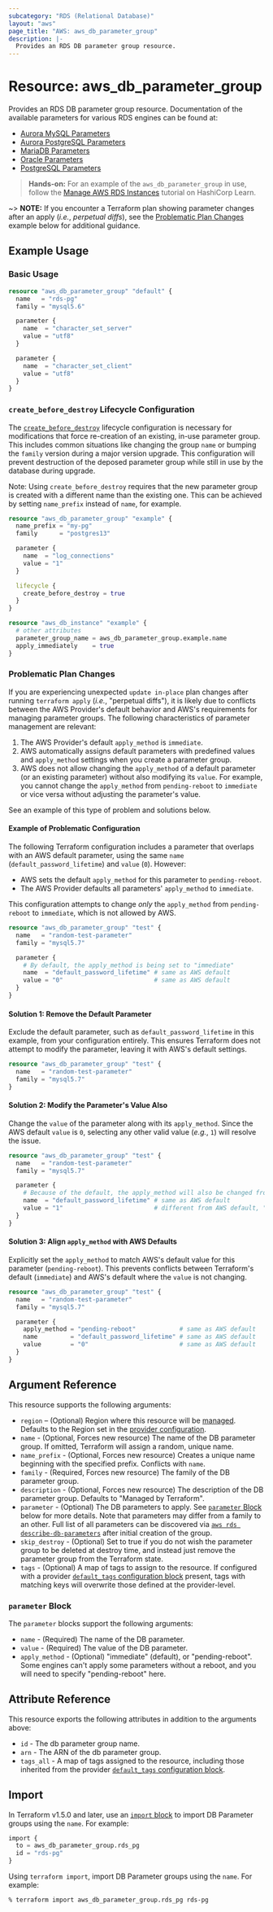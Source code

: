 ```yaml
---
subcategory: "RDS (Relational Database)"
layout: "aws"
page_title: "AWS: aws_db_parameter_group"
description: |-
  Provides an RDS DB parameter group resource.
---
```


# Resource: aws_db_parameter_group

Provides an RDS DB parameter group resource. Documentation of the available parameters for various RDS engines can be found at:

* [Aurora MySQL Parameters](https://docs.aws.amazon.com/AmazonRDS/latest/UserGuide/AuroraMySQL.Reference.html)
* [Aurora PostgreSQL Parameters](https://docs.aws.amazon.com/AmazonRDS/latest/UserGuide/AuroraPostgreSQL.Reference.html)
* [MariaDB Parameters](https://docs.aws.amazon.com/AmazonRDS/latest/UserGuide/Appendix.MariaDB.Parameters.html)
* [Oracle Parameters](https://docs.aws.amazon.com/AmazonRDS/latest/UserGuide/USER_ModifyInstance.Oracle.html#USER_ModifyInstance.Oracle.sqlnet)
* [PostgreSQL Parameters](https://docs.aws.amazon.com/AmazonRDS/latest/UserGuide/Appendix.PostgreSQL.CommonDBATasks.html#Appendix.PostgreSQL.CommonDBATasks.Parameters)

> **Hands-on:** For an example of the `aws_db_parameter_group` in use, follow the [Manage AWS RDS Instances](https://learn.hashicorp.com/tutorials/terraform/aws-rds?in=terraform/aws&utm_source=WEBSITE&utm_medium=WEB_IO&utm_offer=ARTICLE_PAGE&utm_content=DOCS) tutorial on HashiCorp Learn.

~> **NOTE:** If you encounter a Terraform plan showing parameter changes after an apply (_i.e._, _perpetual diffs_), see the [Problematic Plan Changes](#problematic-plan-changes) example below for additional guidance.

## Example Usage

### Basic Usage

```terraform
resource "aws_db_parameter_group" "default" {
  name   = "rds-pg"
  family = "mysql5.6"

  parameter {
    name  = "character_set_server"
    value = "utf8"
  }

  parameter {
    name  = "character_set_client"
    value = "utf8"
  }
}
```

### `create_before_destroy` Lifecycle Configuration

The [`create_before_destroy`](https://developer.hashicorp.com/terraform/language/meta-arguments/lifecycle#create_before_destroy)
lifecycle configuration is necessary for modifications that force re-creation of an existing,
in-use parameter group. This includes common situations like changing the group `name` or
bumping the `family` version during a major version upgrade. This configuration will prevent destruction
of the deposed parameter group while still in use by the database during upgrade.

Note: Using `create_before_destroy` requires that the new parameter group is created with a different
name than the existing one. This can be achieved by setting `name_prefix` instead of `name`, for example.

```terraform
resource "aws_db_parameter_group" "example" {
  name_prefix = "my-pg"
  family      = "postgres13"

  parameter {
    name  = "log_connections"
    value = "1"
  }

  lifecycle {
    create_before_destroy = true
  }
}

resource "aws_db_instance" "example" {
  # other attributes
  parameter_group_name = aws_db_parameter_group.example.name
  apply_immediately    = true
}
```

### Problematic Plan Changes

If you are experiencing unexpected `update in-place` plan changes after running `terraform apply` (_i.e._, "perpetual diffs"), it is likely due to conflicts between the AWS Provider's default behavior and AWS's requirements for managing parameter groups. The following characteristics of parameter management are relevant:

1. The AWS Provider's default `apply_method` is `immediate`.
2. AWS automatically assigns default parameters with predefined values and `apply_method` settings when you create a parameter group.
3. AWS does not allow changing the `apply_method` of a default parameter (or an existing parameter) without also modifying its `value`. For example, you cannot change the `apply_method` from `pending-reboot` to `immediate` or vice versa without adjusting the parameter's value.

See an example of this type of problem and solutions below.

#### Example of Problematic Configuration

The following Terraform configuration includes a parameter that overlaps with an AWS default parameter, using the same `name` (`default_password_lifetime`) and `value` (`0`). However:

- AWS sets the default `apply_method` for this parameter to `pending-reboot`.
- The AWS Provider defaults all parameters' `apply_method` to `immediate`.

This configuration attempts to change _only_ the `apply_method` from `pending-reboot` to `immediate`, which is not allowed by AWS.

```terraform
resource "aws_db_parameter_group" "test" {
  name   = "random-test-parameter"
  family = "mysql5.7"

  parameter {
    # By default, the apply_method is being set to "immediate"
    name  = "default_password_lifetime" # same as AWS default
    value = "0"                         # same as AWS default
  }
}
```

#### Solution 1: Remove the Default Parameter

Exclude the default parameter, such as `default_password_lifetime` in this example, from your configuration entirely. This ensures Terraform does not attempt to modify the parameter, leaving it with AWS's default settings.

```terraform
resource "aws_db_parameter_group" "test" {
  name   = "random-test-parameter"
  family = "mysql5.7"
}
```

#### Solution 2: Modify the Parameter's Value Also

Change the `value` of the parameter along with its `apply_method`. Since the AWS default `value` is `0`, selecting any other valid value (_e.g._, `1`) will resolve the issue.

```terraform
resource "aws_db_parameter_group" "test" {
  name   = "random-test-parameter"
  family = "mysql5.7"

  parameter {
    # Because of the default, the apply_method will also be changed from `pending-reboot` to `immediate`
    name  = "default_password_lifetime" # same as AWS default
    value = "1"                         # different from AWS default, "0"
  }
}
```

#### Solution 3: Align `apply_method` with AWS Defaults

Explicitly set the `apply_method` to match AWS's default value for this parameter (`pending-reboot`). This prevents conflicts between Terraform's default (`immediate`) and AWS's default where the `value` is not changing.

```terraform
resource "aws_db_parameter_group" "test" {
  name   = "random-test-parameter"
  family = "mysql5.7"

  parameter {
    apply_method = "pending-reboot"            # same as AWS default
    name         = "default_password_lifetime" # same as AWS default
    value        = "0"                         # same as AWS default
  }
}
```

## Argument Reference

This resource supports the following arguments:

* `region` – (Optional) Region where this resource will be [managed](https://docs.aws.amazon.com/general/latest/gr/rande.html#regional-endpoints). Defaults to the Region set in the [provider configuration](https://registry.terraform.io/providers/hashicorp/aws/latest/docs#aws-configuration-reference).
* `name` - (Optional, Forces new resource) The name of the DB parameter group. If omitted, Terraform will assign a random, unique name.
* `name_prefix` - (Optional, Forces new resource) Creates a unique name beginning with the specified prefix. Conflicts with `name`.
* `family` - (Required, Forces new resource) The family of the DB parameter group.
* `description` - (Optional, Forces new resource) The description of the DB parameter group. Defaults to "Managed by Terraform".
* `parameter` - (Optional) The DB parameters to apply. See [`parameter` Block](#parameter-block) below for more details. Note that parameters may differ from a family to an other. Full list of all parameters can be discovered via [`aws rds describe-db-parameters`](https://docs.aws.amazon.com/cli/latest/reference/rds/describe-db-parameters.html) after initial creation of the group.
* `skip_destroy` - (Optional) Set to true if you do not wish the parameter group to be deleted at destroy time, and instead just remove the parameter group from the Terraform state.
* `tags` - (Optional) A map of tags to assign to the resource. If configured with a provider [`default_tags` configuration block](https://registry.terraform.io/providers/hashicorp/aws/latest/docs#default_tags-configuration-block) present, tags with matching keys will overwrite those defined at the provider-level.

### `parameter` Block

The `parameter` blocks support the following arguments:

* `name` - (Required) The name of the DB parameter.
* `value` - (Required) The value of the DB parameter.
* `apply_method` - (Optional) "immediate" (default), or "pending-reboot". Some
    engines can't apply some parameters without a reboot, and you will need to
    specify "pending-reboot" here.

## Attribute Reference

This resource exports the following attributes in addition to the arguments above:

* `id` - The db parameter group name.
* `arn` - The ARN of the db parameter group.
* `tags_all` - A map of tags assigned to the resource, including those inherited from the provider [`default_tags` configuration block](https://registry.terraform.io/providers/hashicorp/aws/latest/docs#default_tags-configuration-block).

## Import

In Terraform v1.5.0 and later, use an [`import` block](https://developer.hashicorp.com/terraform/language/import) to import DB Parameter groups using the `name`. For example:

```terraform
import {
  to = aws_db_parameter_group.rds_pg
  id = "rds-pg"
}
```

Using `terraform import`, import DB Parameter groups using the `name`. For example:

```console
% terraform import aws_db_parameter_group.rds_pg rds-pg
```
